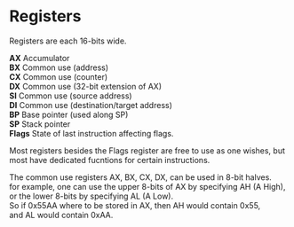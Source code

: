 # Registers

Registers are each 16-bits wide.

**AX** Accumulator  
**BX** Common use (address)  
**CX** Common use (counter)  
**DX** Common use (32-bit extension of AX)  
**SI** Common use (source address)  
**DI** Common use (destination/target address)  
**BP** Base pointer (used along SP)  
**SP** Stack pointer  
**Flags** State of last instruction affecting flags.  

Most registers besides the Flags register are free to use as one wishes,
but most have dedicated fucntions for certain instructions.  

The common use registers AX, BX, CX, DX, can be used in 8-bit halves.  
for example, one can use the upper 8-bits of AX by specifying AH (A High),  
or the lower 8-bits by specifying AL (A Low).  
So if 0x55AA where to be stored in AX, then AH would contain 0x55,  
and AL would contain 0xAA.  
